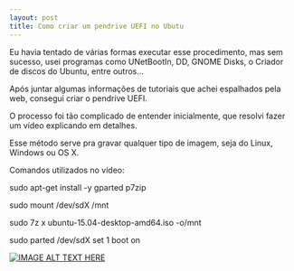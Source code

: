 ```yaml
---
layout: post
title: Como criar um pendrive UEFI no Ubutu
---
```


Eu havia tentado de várias formas executar esse procedimento, mas sem sucesso, usei programas como UNetBootIn, DD, GNOME Disks, o Criador de discos do Ubuntu, entre outros...

Após juntar algumas informações de tutoriais que achei espalhados pela web, consegui criar o pendrive UEFI.

O processo foi tão complicado de entender inicialmente, que resolvi fazer um vídeo explicando em detalhes.

Esse método serve pra gravar qualquer tipo de imagem, seja do Linux, Windows ou OS X.

Comandos utilizados no vídeo:

sudo apt-get install -y gparted p7zip

sudo mount /dev/sdX /mnt

sudo 7z x ubuntu-15.04-desktop-amd64.iso -o/mnt

sudo parted /dev/sdX set 1 boot on


[![IMAGE ALT TEXT HERE](http://img.youtube.com/vi/djW5N4MYxjs/0.jpg)](http://www.youtube.com/watch?v=djW5N4MYxjs)

<object width="560" height="315">
<param name="movie" value="https://www.youtube.com/v/djW5N4MYxjs&amp;hl=en_US&amp;fs=1"></param>
<param name="allowFullScreen" value="true"></param>
<param name="allowscriptaccess" value="always"></param>
<embed src="https://www.youtube.com/v/djW5N4MYxjs&amp;hl=en_US&amp;fs=1" type="application/html5" allowscriptaccess="always" allowfullscreen="true" width="560" height="315"></embed>
</object>
